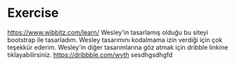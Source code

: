 # Exercise
https://www.wibbitz.com/learn/
Wesley'in tasarlamış olduğu bu siteyi bootstrap ile tasarladım.
Wesley tasarımını kodalmama izin verdiği için çok teşekkür ederim. 
Wesley'in diğer tasarımlarına göz atmak için dribble linkine tıklayabilirsiniz.
https://dribbble.com/wvth
sesdhgsdhgfd


